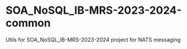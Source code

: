 # SOA_NoSQL_IB-MRS-2023-2024-common

Utils for SOA_NoSQL_IB-MRS-2023-2024 project for NATS messaging
